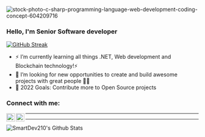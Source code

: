 
<!--
**SmartDev210/SmartDev210** is a ✨ _special_ ✨ repository because its `README.md` (this file) appears on your GitHub profile.

Here are some ideas to get you started:

- 🔭 I’m currently working on ...
- 🌱 I’m currently learning ...
- 👯 I’m looking to collaborate on ...
- 🤔 I’m looking for help with ...
- 💬 Ask me about ...
- 📫 How to reach me: ...
- 😄 Pronouns: ...
- ⚡ Fun fact: ...
-->

![stock-photo-c-sharp-programming-language-web-development-coding-concept-604209716](https://user-images.githubusercontent.com/79864567/145218597-14993ec8-a810-4538-86be-d83401c45e28.jpg)

### Hello, I'm Senior Software developer
[![GitHub Streak](https://github-readme-streak-stats.herokuapp.com?user=SmartDev210&theme=dark&hide_border=true&date_format=M%20j%5B%2C%20Y%5D)](https://git.io/streak-stats)

- ⚡ I’m currently learning all things .NET, Web development and Blockchain technology!⚡
- 👯 I’m looking for new opportunities to create and build awesome projects with great people 🚧🤝
- 🥅 2022 Goals: Contribute more to Open Source projects


### Connect with me:

[<img align="left" alt="Code-JD | LinkedIn" width="22px" src="https://cdn.jsdelivr.net/npm/simple-icons@v3/icons/linkedin.svg" />][linkedin]
[<img align="left" alt="Code-JD | Portfolio" width="22px" src="https://cdn.jsdelivr.net/npm/simple-icons@v3/icons/proto-dot-io.svg" />][website]


---
---
<img align="left" alt="SmartDev210's Github Stats" src="https://github-readme-stats.vercel.app/api?username=SmartDev210&show_icons=true&hide_border=true" />


[website]: https://elliot-zhang.herokuapp.com/
[linkedin]: https://www.linkedin.com/in/elliot-zhang-2b865b201/
